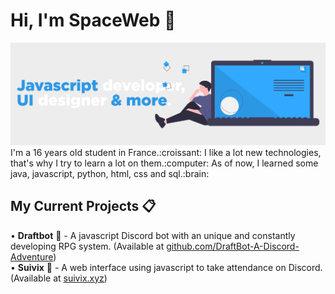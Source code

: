 # Hi, I'm SpaceWeb 👋

<img src="https://github.com/Mw3y/Mw3y/raw/master/header.png" alt="banner that says Javascript developer, UI designer & more.">
I'm a 16 years old student in France.:croissant: I like a lot new technologies, that's why I try to learn a lot on them.:computer: As of now, I learned some java, javascript, python, html, css and sql.:brain:

## My Current Projects :clipboard:
• **Draftbot** :crown: - A javascript Discord bot with an unique and constantly developing RPG system. (Available at <a href="https://github.com/DraftBot-A-Discord-Adventure" target="_blank">github.com/DraftBot-A-Discord-Adventure</a>)<br>
• **Suivix** :bookmark_tabs: - A web interface using javascript to take attendance on Discord. (Available at <a href="https://suivix.xyz" target="_blank">suivix.xyz</a>)


